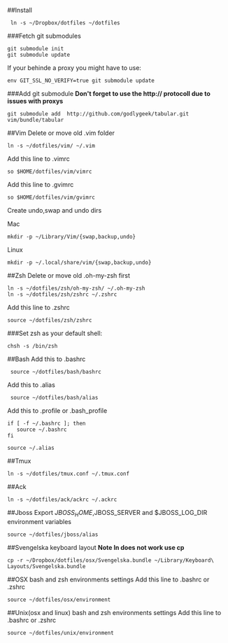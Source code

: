 ##Install 
```
 ln -s ~/Dropbox/dotfiles ~/dotfiles
```

###Fetch git submodules
```
git submodule init
git submodule update
```
If your behinde a proxy you might have to use:

```
env GIT_SSL_NO_VERIFY=true git submodule update
```

###Add git submodule
****Don't forget to use the http:// protocoll due to issues with proxys****
 
```
git submodule add  http://github.com/godlygeek/tabular.git vim/bundle/tabular
```

##Vim 
Delete or move old .vim folder

```
ln -s ~/dotfiles/vim/ ~/.vim
```

Add this line to .vimrc

```
so $HOME/dotfiles/vim/vimrc
```

Add this line to .gvimrc

```
so $HOME/dotfiles/vim/gvimrc
```

Create undo,swap and undo dirs 

Mac

```
mkdir -p ~/Library/Vim/{swap,backup,undo}

```

Linux

```
mkdir -p ~/.local/share/vim/{swap,backup,undo}
```


##Zsh
Delete or move old .oh-my-zsh first

```
ln -s ~/dotfiles/zsh/oh-my-zsh/ ~/.oh-my-zsh
ln -s ~/dotfiles/zsh/zshrc ~/.zshrc
```

Add this line to .zshrc

```
source ~/dotfiles/zsh/zshrc
```


###Set zsh as your default shell:
```
chsh -s /bin/zsh
```

##Bash
Add this to .bashrc

```
 source ~/dotfiles/bash/bashrc
```

Add this to .alias

```
 source ~/dotfiles/bash/alias
```

Add this to .profile or .bash_profile
```
if [ -f ~/.bashrc ]; then
   source ~/.bashrc
fi

source ~/.alias
```



##Tmux
```
ln -s ~/dotfiles/tmux.conf ~/.tmux.conf
```

##Ack
```
ln -s ~/dotfiles/ack/ackrc ~/.ackrc
```

##Jboss
Export $JBOSS_HOME,$JBOSS_SERVER and $JBOSS_LOG_DIR environment variables

```
source ~/dotfiles/jboss/alias
```

##Svengelska keyboard layout
****Note ln does not work use cp****

```
cp -r ~/Dropbox/dotfiles/osx/Svengelska.bundle ~/Library/Keyboard\ Layouts/Svengelska.bundle
```

##OSX bash and zsh environments settings
Add this line to .bashrc or .zshrc

```
source ~/dotfiles/osx/environment
```

##Unix(osx and linux) bash and zsh environments settings
Add this line to .bashrc or .zshrc

```
source ~/dotfiles/unix/environment
```



